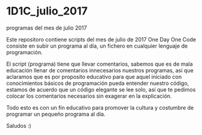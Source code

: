 # 1D1C_julio_2017
programas del mes de julio 2017 


Este repositoro contiene scripts del mes de julio de 2017
One Day One Code consiste en subir un programa al día, un fichero en cualquier lenguaje de programación.

El script (programa) tiene que llevar comentarios, sabemos que es de mala educación llenar de comentarios innecesarios nuestros programas, así que aclaramos que es por proposito educativo para que aquel iniciado con conocimientos básicos de programación pueda entender nuestro código, estamos de acuerdo que un código elegante se lee solo, así que te pedimos colocar los comentarios necesarios sin exagerar en la explicación.

Todo esto es con un fín educativo para promover la cultura y costumbre de programar un pequeño programa al día.

Saludos :)
